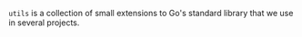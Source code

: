 `utils` is a collection of small extensions to Go's standard library that we use
in several projects.
